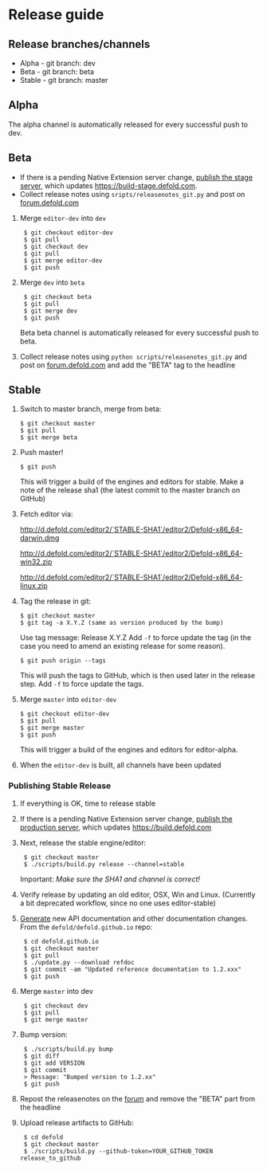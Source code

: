 # Release guide

## Release branches/channels
* Alpha - git branch: dev
* Beta - git branch: beta
* Stable - git branch: master

## Alpha
The alpha channel is automatically released for every successful push to dev.

## Beta

* If there is a pending Native Extension server change, [publish the stage server](https://github.com/defold/extender/blob/dev/README.md#releasing-stage-server), which updates https://build-stage.defold.com.
* Collect release notes using `sripts/releasenotes_git.py` and post on [forum.defold.com](https://forum.defold.com/c/releasenotes)

1. Merge `editor-dev` into `dev`

        $ git checkout editor-dev
        $ git pull
        $ git checkout dev
        $ git pull
        $ git merge editor-dev
        $ git push

1. Merge `dev` into `beta`

        $ git checkout beta
        $ git pull
        $ git merge dev
        $ git push

    Beta beta channel is automatically released for every successful push to beta.

1. Collect release notes using `python scripts/releasenotes_git.py` and post on [forum.defold.com](https://forum.defold.com/c/releasenotes)
and add the "BETA" tag to the headline

## Stable

 1. Switch to master branch, merge from beta:

        $ git checkout master
        $ git pull
        $ git merge beta

 1. Push master!

        $ git push

    This will trigger a build of the engines and editors for stable.
    Make a note of the release sha1 (the latest commit to the master branch on GitHub)

 1. Fetch editor via:

    http://d.defold.com/editor2/`STABLE-SHA1`/editor2/Defold-x86_64-darwin.dmg

    http://d.defold.com/editor2/`STABLE-SHA1`/editor2/Defold-x86_64-win32.zip

    http://d.defold.com/editor2/`STABLE-SHA1`/editor2/Defold-x86_64-linux.zip

 1. Tag the release in git:

        $ git checkout master
        $ git tag -a X.Y.Z (same as version produced by the bump)

    Use tag message: Release X.Y.Z
    Add `-f` to force update the tag (in the case you need to amend an existing release for some reason).

        $ git push origin --tags

    This will push the tags to GitHub, which is then used later in the release step. Add `-f` to force update the tags.

 1. Merge `master` into `editor-dev`

        $ git checkout editor-dev
        $ git pull
        $ git merge master
        $ git push

    This will trigger a build of the engines and editors for editor-alpha.

 1. When the `editor-dev` is built, all channels have been updated

### Publishing Stable Release

1. If everything is OK, time to release stable

1. If there is a pending Native Extension server change, [publish the production server](https://github.com/defold/extender#releasing), which updates https://build.defold.com

1. Next, release the stable engine/editor:

        $ git checkout master
        $ ./scripts/build.py release --channel=stable
    Important: *Make sure the SHA1 and channel is correct!*

1. Verify release by updating an old editor, OSX, Win and Linux. (Currently a bit deprecated workflow, since no one uses editor-stable)

1. [Generate](https://github.com/defold/defold.github.io) new API documentation and other documentation changes. From the `defold/defold.github.io` repo:

        $ cd defold.github.io
        $ git checkout master
        $ git pull
        $ ./update.py --download refdoc
        $ git commit -am "Updated reference documentation to 1.2.xxx"
        $ git push

1. Merge `master` into dev

        $ git checkout dev
        $ git pull
        $ git merge master

1. Bump version:

        $ ./scripts/build.py bump
        $ git diff
        $ git add VERSION
        $ git commit
        > Message: "Bumped version to 1.2.xx"
        $ git push

1. Repost the releasenotes on the [forum](https://forum.defold.com/) and remove the "BETA" part from the headline

1. Upload release artifacts to GitHub:

        $ cd defold
        $ git checkout master
        $ ./scripts/build.py --github-token=YOUR_GITHUB_TOKEN release_to_github

